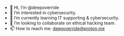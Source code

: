 - 👋 Hi, I’m @deepoverride
- 👀 I’m interested in cybersecurity.
- 🌱 I’m currently learning IT supporting & cybersecurity.
- 💞️ I’m looking to collaborate on ethical hacking team.
- 📫 How to reach me: deepoverride@proton.me

<!---
deepoverride/deepoverride is a ✨ special ✨ repository because its `README.md` (this file) appears on your GitHub profile.
You can click the Preview link to take a look at your changes.
--->
